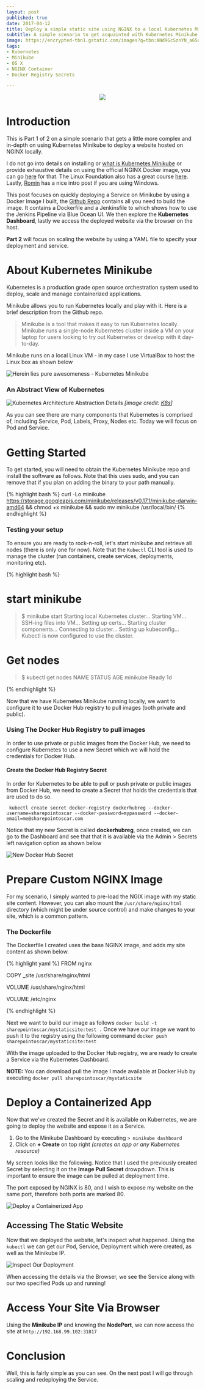 ```yaml
---
layout: post
published: true
date: 2017-04-12
title: Deploy a simple static site using NGINX to a local Kubernetes Minikube instance - Part 1
subtitle: A simple scenario to get acquainted with Kubernetes Minikube installed on your Macbook Pro (OS X)
image: https://encrypted-tbn1.gstatic.com/images?q=tbn:ANd9GcSznYN_a65qO0L4mqFU3FUM4amxZMEDrI5zYY2PmYXonWM1g8br
tags:
- Kubernetes
- Minikube
- OS X
- NGINX Container
- Docker Registry Secrets

---
```


<p align="center">
  <img src="https://encrypted-tbn0.gstatic.com/images?q=tbn:ANd9GcT33yDLSUbRWALKwQSsjjbDlZu7J8ZTv8t-exve828tfYuXAbQZ7Q">
</p>

# Introduction
This is Part 1 of 2 on a simple scenario that gets a little more complex and in-depth on using Kubernetes Minikube to deploy a website hosted on NGINX locally.

I do not go into details on installing or [what is Kubernetes Minikube](https://kubernetes.io) or provide exhaustive details on using the official NGINX Docker image, you can go [here](https://blog.docker.com/2015/04/tips-for-deploying-nginx-official-image-with-docker/) for that. The Linux Foundation also has a great course [here](https://training.linuxfoundation.org/linux-courses/system-administration-training/kubernetes-fundamentals).  Lastly,
  [Romin](https://rominirani.com/tutorial-getting-started-with-kubernetes-on-your-windows-laptop-with-minikube-3269b54a226) has a nice intro post if you are using Windows.

This post focuses on quickly deploying a Service on Minikube by using a Docker Image I built, the [Github Repo](https://github.com/SharePointOscar/mynginx) contains all you need to build the image.  It contains a Dockerfile and a Jenkinsfile to which shows how to use the Jenkins Pipeline via Blue Ocean UI.  We then explore the **Kubernetes Dashboard**, lastly we access the deployed website via the browser on the host.

**Part 2** will focus on scaling the website by using a YAML file to specify your deployment and service.

# About Kubernetes Minikube
Kubernetes is a production grade open source orchestration system used to deploy, scale and manage containerized applications.  

Minikube allows you to run Kubernetes locally and play with it.  Here is a brief description from the Github repo.

>Minikube is a tool that makes it easy to run Kubernetes locally. Minikube runs a single-node Kubernetes cluster inside a VM on your laptop for users looking to try out Kubernetes or develop with it day-to-day.


Minikube runs on a local Linux VM - in my case I use VirtualBox to host the Linux box as shown below

![Herein lies pure awesomeness - Kubernetes Minikube](http://i.imgur.com/qEUJB1U.png)

### An Abstract View of Kubernetes

![Kubernetes Architecture Abstraction Details](http://k8s.info/resources/cheatsheet/k8s-cheatsheet-abstractions-details.png)
*[image credit: [K8s](http://k8s.info/cs.html#ao)]*

As you can see there are many components that Kubernetes is comprised of, including Service, Pod, Labels, Proxy, Nodes etc. Today we will focus on Pod and Service.


# Getting Started
To get started, you will need to obtain the Kubernetes Minikube repo and install the software as follows.  Note that this uses sudo, and you can remove that if you plan on adding the binary to your path manually.

{% highlight bash %}
  curl -Lo minikube https://storage.googleapis.com/minikube/releases/v0.17.1/minikube-darwin-amd64 && chmod +x minikube && sudo mv minikube /usr/local/bin/
{% endhighlight %}

### Testing your setup
To ensure you are ready to rock-n-roll, let's start minikube and retrieve all nodes (there is only one for now).  Note that the `Kubectl` CLI tool is used to manage the cluster (run containers, create services, deployments, monitoring etc).

{% highlight bash %}

# start minikube

> $ minikube start
Starting local Kubernetes cluster...
Starting VM...
SSH-ing files into VM...
Setting up certs...
Starting cluster components...
Connecting to cluster...
Setting up kubeconfig...
Kubectl is now configured to use the cluster.

# Get nodes
> $ kubectl get nodes
NAME       STATUS    AGE
minikube   Ready     1d


{% endhighlight %}

Now that we have Kubernetes Minikube running locally, we want to configure it to use Docker Hub registry to pull images (both private and public).

### Using The Docker Hub Registry to pull images
In order to use private or public images from the Docker Hub, we need to configure Kubernetes to use a new Secret which we will hold the credentials for Docker Hub.

#### Create the Docker Hub Registry Secret
In order for Kubernetes to be able to pull or push private or public images from Docker Hub, we need to create a Secret that holds the credentials that are used to do so.

` kubectl create secret docker-registry dockerhubreg --docker-username=sharepointoscar --docker-password=mypassword --docker-email=me@sharepointoscar.com`

Notice that my new Secret is called **dockerhubreg**, once created, we can go to the Dashboard and see that that it is available via the Admin > Secrets left navigation option as shown below

![New Docker Hub Secret](http://i.imgur.com/xINtf2H.png)


# Prepare Custom NGINX Image  
For my scenario, I simply wanted to pre-load the NGIX image with my static site content.  However, you can also mount the
`/usr/share/nginx/html` directory (which might be under source control) and make changes to your site, which is a common pattern.

### The Dockerfile
The Dockerfile I created uses the base NGINX image, and adds my site content as shown below.

{% highlight yaml %}
  FROM nginx

  COPY _site /usr/share/nginx/html

  VOLUME /usr/share/nginx/html

  VOLUME /etc/nginx

{% endhighlight %}

Next we want to build our image as follows `docker build -t sharepointoscar/mystaticsite:test .`  Once we have our image we want to push it to the registry using the following command `docker push sharepointoscar/mystaticsite:test `

With the image uploaded to the Docker Hub registry, we are ready to create a Service via the Kubernetes Dashboard.

**NOTE:** You can download pull the image I made available at Docker Hub by executing `docker pull sharepointoscar/mystaticsite`

# Deploy a Containerized App
Now that we've created the Secret and it is available on Kubernetes, we are going to deploy the website and expose it as a Service.

1. Go to the Minikube Dashboard by executing `> minikube dashboard`
2. Click on **+ Create** on top right _(creates an app or any Kubernetes resource)_

My screen looks like the following.  Notice that I used the previously created Secret by selecting it on the **Image Pull Secret** drowpdown.  This is important to ensure the image can be pulled at deployment time.

The port exposed by NGINX is 80, and I wish to expose my website on the same port, therefore both ports are marked 80.

![Deploy a Containerized App](http://i.imgur.com/RS6uizY.png)

## Accessing The Static Website
Now that we deployed the website, let's inspect what happened.  Using the `kubectl` we can get our Pod, Service, Deployment which were created, as well as the Minikube IP.

![Inspect Our Deployment](http://i.imgur.com/hg0iEdD.png)

When accessing the details via the Browser, we see the Service along with our two specified Pods up and running!

# Access Your Site Via Browser
Using the **Minikube IP** and knowing the **NodePort**, we can now access the site at `http://192.168.99.102:31817`

# Conclusion
Well, this is fairly simple as you can see.  On the next post I will go through scaling and redeploying the Service.
